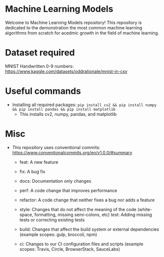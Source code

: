 # Machine Learning Models
Welcome to Machine Learning Models repository! This repository is dedicated to the demonstration the most common machine learning algorithms from scratch for acedmic growth in the field of machine learning.


# Dataset required #
MNIST Handwritten 0-9 numbers: https://www.kaggle.com/datasets/oddrationale/mnist-in-csv

# Useful commands
- Installing all required packages: `pip install cv2 && pip install numpy && pip install pandas && pip install matplotlib`
    - This installs cv2, numpy, pandas, and matplotlib


# Misc
- This repository uses conventional commits: https://www.conventionalcommits.org/en/v1.0.0/#summary
    - feat: A new feature
    - fix: A bug fix
    - docs: Documentation only changes
    - perf: A code change that improves performance
    - refactor: A code change that neither fixes a bug nor adds a feature
    - style: Changes that do not affect the meaning of the code (white-space, formatting, missing semi-colons, etc)
test: Adding missing tests or correcting existing tests
    -  build: Changes that affect the build system or external dependencies (example scopes: gulp, broccoli, npm)

    - ci: Changes to our CI configuration files and scripts (example scopes: Travis, Circle, BrowserStack, SauceLabs)

